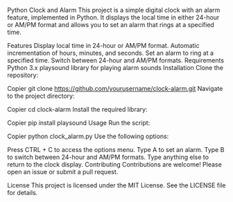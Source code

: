 Python Clock and Alarm
This project is a simple digital clock with an alarm feature, implemented in Python. It displays the local time in either 24-hour or AM/PM format and allows you to set an alarm that rings at a specified time.

Features
Display local time in 24-hour or AM/PM format.
Automatic incrementation of hours, minutes, and seconds.
Set an alarm to ring at a specified time.
Switch between 24-hour and AM/PM formats.
Requirements
Python 3.x
playsound library for playing alarm sounds
Installation
Clone the repository:

Copier
git clone https://github.com/yourusername/clock-alarm.git
Navigate to the project directory:

Copier
cd clock-alarm
Install the required library:

Copier
pip install playsound
Usage
Run the script:

Copier
python clock_alarm.py
Use the following options:

Press CTRL + C to access the options menu.
Type A to set an alarm.
Type B to switch between 24-hour and AM/PM formats.
Type anything else to return to the clock display.
Contributing
Contributions are welcome! Please open an issue or submit a pull request.

License
This project is licensed under the MIT License. See the LICENSE file for details.
